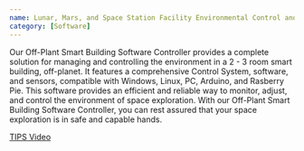 ```yaml
---
name: Lunar, Mars, and Space Station Facility Environmental Control and Sensor Alarm System
category: [Software]
---
```


Our Off-Plant Smart Building Software Controller provides a complete solution for managing and controlling the environment in a 2 - 3 room smart building, off-planet. It features a comprehensive Control System, software, and sensors, compatible with Windows, Linux, PC, Arduino, and Rasberry Pie. This software provides an efficient and reliable way to monitor, adjust, and control the environment of space exploration. With our Off-Plant Smart Building Software Controller, you can rest assured that your space exploration is in safe and capable hands.

[TIPS Video](https://youtu.be/vyP5qpoJKVM)
